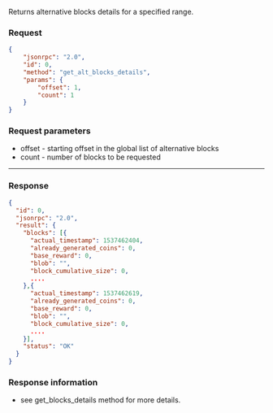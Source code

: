Returns alternative blocks details for a specified range.

### Request

```json
{
	"jsonrpc": "2.0",
	"id": 0,
	"method": "get_alt_blocks_details",
	"params": {
		"offset": 1,
		"count": 1
	}
}
```

### Request parameters

- offset - starting offset in the global list of alternative blocks
- count - number of blocks to be requested

---

### Response

```json
{
  "id": 0,
  "jsonrpc": "2.0",
  "result": {
    "blocks": [{
      "actual_timestamp": 1537462404,
      "already_generated_coins": 0,
      "base_reward": 0,
      "blob": "",
      "block_cumulative_size": 0,
      ....
    },{
      "actual_timestamp": 1537462619,
      "already_generated_coins": 0,
      "base_reward": 0,
      "blob": "",
      "block_cumulative_size": 0,
      ....
    }],
    "status": "OK"
  }
}
```

### Response information

- see get_blocks_details method for more details.